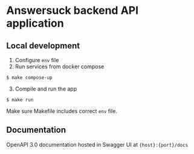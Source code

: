 # Answersuck backend API application

## Local development
1. Configure `env` file
2. Run services from docker compose
```shell
$ make compose-up
```
3. Compile and run the app
```shell
$ make run
```

Make sure Makefile includes correct `env` file.

## Documentation
OpenAPI 3.0 documentation hosted in Swagger UI at `{host}:{port}/docs`